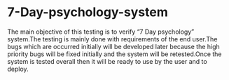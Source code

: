 # 7-Day-psychology-system
The main objective of this testing is to verify “7 Day psychology” system.The testing is mainly done with requirements of the end user.The bugs which are occurred initially will be developed later because the high priority bugs will be fixed initially and the system will be retested.Once the system is tested overall then it will be ready to use by the user and to deploy.
